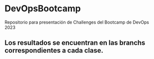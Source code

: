 # DevOpsBootcamp
Repositorio para  presentación de Challenges del Bootcamp de DevOps 2023

## Los resultados se encuentran en las branchs correspondientes a cada clase.

